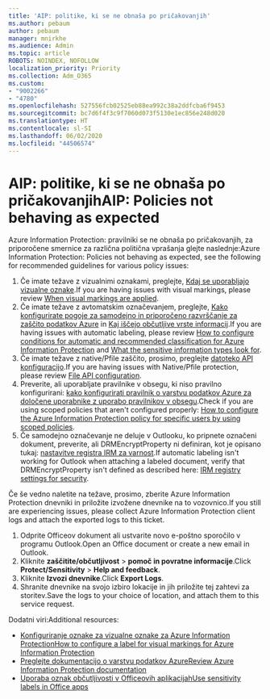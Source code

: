 ```yaml
---
title: 'AIP: politike, ki se ne obnaša po pričakovanjih'
ms.author: pebaum
author: pebaum
manager: mnirkhe
ms.audience: Admin
ms.topic: article
ROBOTS: NOINDEX, NOFOLLOW
localization_priority: Priority
ms.collection: Adm_O365
ms.custom:
- "9002266"
- "4780"
ms.openlocfilehash: 527556fcb02525eb88ea992c38a2ddfcba6f9453
ms.sourcegitcommit: bc7d6f4f3c9f7060d073f5130e1ec856e248d020
ms.translationtype: HT
ms.contentlocale: sl-SI
ms.lasthandoff: 06/02/2020
ms.locfileid: "44506574"
---
```

# <a name="aip-policies-not-behaving-as-expected"></a><span data-ttu-id="6c5f6-102">AIP: politike, ki se ne obnaša po pričakovanjih</span><span class="sxs-lookup"><span data-stu-id="6c5f6-102">AIP: Policies not behaving as expected</span></span>

<span data-ttu-id="6c5f6-103">Azure Information Protection: pravilniki se ne obnaša po pričakovanjih, za priporočene smernice za različna politična vprašanja glejte naslednje:</span><span class="sxs-lookup"><span data-stu-id="6c5f6-103">Azure Information Protection: Policies not behaving as expected, see the following for recommended guidelines for various policy issues:</span></span>

1. <span data-ttu-id="6c5f6-104">Če imate težave z vizualnimi oznakami, preglejte, [Kdaj se uporabljajo vizualne oznake](https://docs.microsoft.com/azure/information-protection/configure-policy-markings#when-visual-markings-are-applied).</span><span class="sxs-lookup"><span data-stu-id="6c5f6-104">If you are having issues with visual markings, please review [When visual markings are applied](https://docs.microsoft.com/azure/information-protection/configure-policy-markings#when-visual-markings-are-applied).</span></span>
2. <span data-ttu-id="6c5f6-105">Če imate težave z avtomatskim označevanjem, preglejte, [Kako konfigurirate pogoje za samodejno in priporočeno razvrščanje za zaščito podatkov Azure](https://docs.microsoft.com/azure/information-protection/configure-policy-classification) in [Kaj iščejo občutljive vrste informacij](https://docs.microsoft.com/microsoft-365/compliance/sensitive-information-type-entity-definitions).</span><span class="sxs-lookup"><span data-stu-id="6c5f6-105">If you are having issues with automatic labeling, please review [How to configure conditions for automatic and recommended classification for Azure Information Protection](https://docs.microsoft.com/azure/information-protection/configure-policy-classification) and [What the sensitive information types look for](https://docs.microsoft.com/microsoft-365/compliance/sensitive-information-type-entity-definitions).</span></span>
3. <span data-ttu-id="6c5f6-106">Če imate težave z native/Pfile zaščito, prosimo, preglejte [datoteko API konfiguracijo](https://docs.microsoft.com/azure/information-protection/develop/file-api-configuration).</span><span class="sxs-lookup"><span data-stu-id="6c5f6-106">If you are having issues with Native/Pfile protection, please review [File API configuration](https://docs.microsoft.com/azure/information-protection/develop/file-api-configuration).</span></span>
4. <span data-ttu-id="6c5f6-107">Preverite, ali uporabljate pravilnike v obsegu, ki niso pravilno konfigurirani: [kako konfigurirati pravilnik o varstvu podatkov Azure za določene uporabnike z uporabo pravilnikov v obsegu](https://docs.microsoft.com/azure/information-protection/configure-policy-scope).</span><span class="sxs-lookup"><span data-stu-id="6c5f6-107">Check if you are using scoped policies that aren't configured properly: [How to configure the Azure Information Protection policy for specific users by using scoped policies](https://docs.microsoft.com/azure/information-protection/configure-policy-scope).</span></span>
5. <span data-ttu-id="6c5f6-108">Če samodejno označevanje ne deluje v Outlooku, ko pripnete označeni dokument, preverite, ali DRMEncryptProperty ni definiran, kot je opisano tukaj: [nastavitve registra IRM za varnost](https://docs.microsoft.com/deployoffice/security/protect-sensitive-messages-and-documents-by-using-irm-in-office#office-2016-irm-registry-key-options).</span><span class="sxs-lookup"><span data-stu-id="6c5f6-108">If automatic labeling isn't working for Outlook when attaching a labeled document, verify that DRMEncryptProperty isn't defined as described here: [IRM registry settings for security](https://docs.microsoft.com/deployoffice/security/protect-sensitive-messages-and-documents-by-using-irm-in-office#office-2016-irm-registry-key-options).</span></span>

<span data-ttu-id="6c5f6-109">Če še vedno naletite na težave, prosimo, zberite Azure Information Protection dnevniki in priložite izvožene dnevnike na to vozovnico.</span><span class="sxs-lookup"><span data-stu-id="6c5f6-109">If you still are experiencing issues, please collect Azure Information Protection client logs and attach the exported logs to this ticket.</span></span>

1. <span data-ttu-id="6c5f6-110">Odprite Officeov dokument ali ustvarite novo e-poštno sporočilo v programu Outlook.</span><span class="sxs-lookup"><span data-stu-id="6c5f6-110">Open an Office document or create a new email in Outlook.</span></span>
2. <span data-ttu-id="6c5f6-111">Kliknite **zaščitite/občutljivost**  >  **pomoč in povratne informacije**.</span><span class="sxs-lookup"><span data-stu-id="6c5f6-111">Click **Protect/Sensitivity** > **Help and feedback**.</span></span>
3. <span data-ttu-id="6c5f6-112">Kliknite **Izvozi dnevnike**.</span><span class="sxs-lookup"><span data-stu-id="6c5f6-112">Click **Export Logs**.</span></span>
4. <span data-ttu-id="6c5f6-113">Shranite dnevnike na svojo izbiro lokacije in jih priložite tej zahtevi za storitev.</span><span class="sxs-lookup"><span data-stu-id="6c5f6-113">Save the logs to your choice of location, and attach them to this service request.</span></span>

<span data-ttu-id="6c5f6-114">Dodatni viri:</span><span class="sxs-lookup"><span data-stu-id="6c5f6-114">Additional resources:</span></span>

- [<span data-ttu-id="6c5f6-115">Konfiguriranje oznake za vizualne oznake za Azure Information Protection</span><span class="sxs-lookup"><span data-stu-id="6c5f6-115">How to configure a label for visual markings for Azure Information Protection</span></span>](https://docs.microsoft.com/azure/information-protection/configure-policy-markings)
- [<span data-ttu-id="6c5f6-116">Preglejte dokumentacijo o varstvu podatkov Azure</span><span class="sxs-lookup"><span data-stu-id="6c5f6-116">Review Azure Information Protection documentation</span></span>](https://docs.microsoft.com/azure/information-protection/what-is-information-protection)
- [<span data-ttu-id="6c5f6-117">Uporaba oznak občutljivosti v Officeovih aplikacijah</span><span class="sxs-lookup"><span data-stu-id="6c5f6-117">Use sensitivity labels in Office apps</span></span>](https://docs.microsoft.com/microsoft-365/compliance/sensitivity-labels-office-apps)

